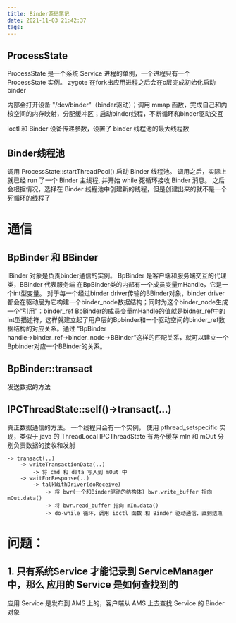 ```yaml
---
title: Binder源码笔记
date: 2021-11-03 21:42:37
tags:
---
```


## ProcessState
ProcessState 是一个系统 Service 进程的单例，一个进程只有一个 ProcessState 实例。 zygote 在fork出应用进程之后会在c层完成初始化启动 binder

内部会打开设备 "/dev/binder"（binder驱动）；调用 mmap 函数，完成自己和内核空间的内存映射，分配缓冲区；启动binder线程，不断循环和binder驱动交互

ioctl 和 Binder 设备传递参数，设置了 binder 线程池的最大线程数

## Binder线程池
调用 ProcessState::startThreadPool() 启动 Binder 线程池。 调用之后，实际上就已经 run 了一个 Binder 主线程, 并开始 while 死循环接收 Binder 消息。 
之后会根据情况，选择在 Binder 线程池中创建新的线程，但是创建出来的就不是一个死循环的线程了

# 通信
## BpBinder 和 BBinder 
IBinder 对象是负责binder通信的实例。 BpBinder 是客户端和服务端交互的代理类，BBinder 代表服务端
在BpBinder类的内部有一个成员变量mHandle，它是一个int型变量。
对于每一个经过binder driver传输的BBinder对象，binder driver都会在驱动层为它构建一个binder_node数据结构；同时为这个binder_node生成一个“引用”：binder_ref
BpBinder的成员变量mHandle的值就是bidner_ref中的int型描述符，这样就建立起了用户层的Bpbinder和一个驱动空间的binder_ref数据结构的对应关系。通过 “BpBinder handle→binder_ref→binder_node→BBinder”这样的匹配关系，就可以建立一个Bpbinder对应一个BBinder的关系。 

## BpBinder::transact
发送数据的方法

## IPCThreadState::self()->transact(...)
真正数据通信的方法。 一个线程只会有一个实例， 使用 pthread_setspecific 实现，类似于 java 的 ThreadLocal
IPCThreadState 有两个缓存 mIn 和 mOut 分别负责数据的接收和发射

```shell
-> transact(..)
    -> writeTransactionData(..)
        -> 将 cmd 和 data 写入到 mOut 中
    -> waitForResponse(..)
        -> talkWithDriver(doReceive)
            -> 将 bwr(一个和Binder驱动的结构体) bwr.write_buffer 指向 mOut.data()
            -> 将 bwr.read_buffer 指向 mIn.data()
            -> do-while 循环，调用 ioctl 函数 和 Binder 驱动通信，直到结束
```



# 问题：
## 1. 只有系统Service 才能记录到 ServiceManager 中，那么 应用的 Service 是如何查找到的
应用 Service 是发布到 AMS 上的，客户端从 AMS 上去查找 Service 的 Binder 对象